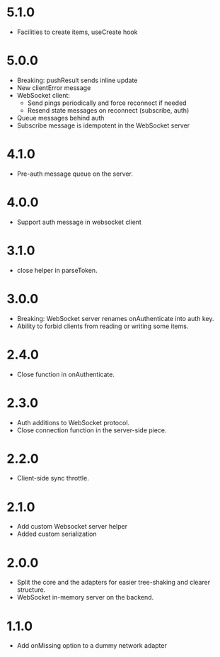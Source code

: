 # 5.1.0

- Facilities to create items, useCreate hook

# 5.0.0

- Breaking: pushResult sends inline update
- New clientError message
- WebSocket client:
  - Send pings periodically and force reconnect if needed
  - Resend state messages on reconnect (subscribe, auth)
- Queue messages behind auth
- Subscribe message is idempotent in the WebSocket server

# 4.1.0

- Pre-auth message queue on the server.

# 4.0.0

- Support auth message in websocket client

# 3.1.0

- close helper in parseToken.

# 3.0.0

- Breaking: WebSocket server renames onAuthenticate into auth key.
- Ability to forbid clients from reading or writing some items.

# 2.4.0

- Close function in onAuthenticate.

# 2.3.0

- Auth additions to WebSocket protocol.
- Close connection function in the server-side piece.

# 2.2.0

- Client-side sync throttle.

# 2.1.0

- Add custom Websocket server helper
- Added custom serialization

# 2.0.0

- Split the core and the adapters for easier tree-shaking and clearer structure.
- WebSocket in-memory server on the backend.

# 1.1.0

- Add onMissing option to a dummy network adapter
